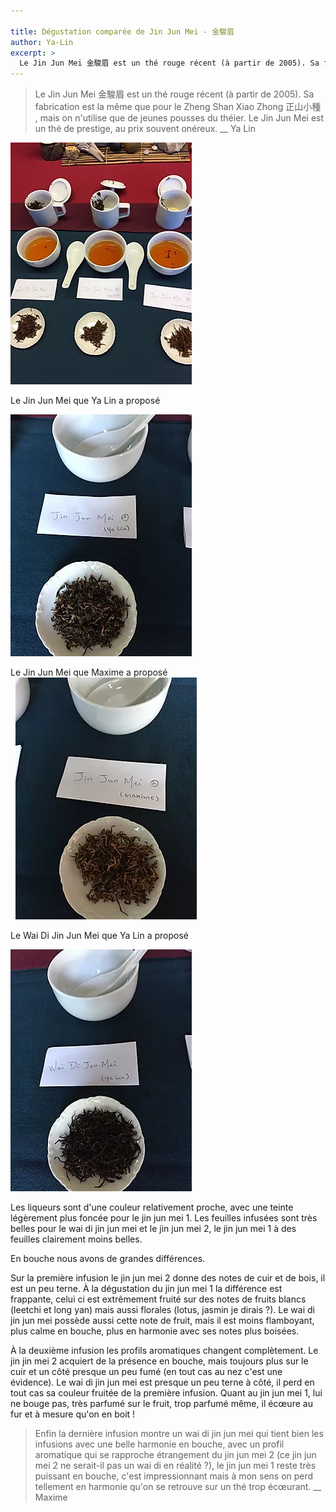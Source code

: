 ```yaml
---

title: Dégustation comparée de Jin Jun Mei - 金駿眉
author: Ya-Lin
excerpt: >
  Le Jin Jun Mei 金駿眉 est un thé rouge récent (à partir de 2005). Sa fabrication est la même que pour le Zheng Shan Xiao Zhong 正山小種 , mais on n'utilise que de jeunes pousses du théier. Le Jin Jun Mei est un thé de prestige, au prix souvent onéreux.
---
```


 > Le Jin Jun Mei 金駿眉 est un thé rouge récent (à partir de 2005). Sa fabrication est la même que pour le Zheng Shan Xiao Zhong 正山小種 , mais on n'utilise que de jeunes pousses du théier. Le Jin Jun Mei est un thé de prestige, au prix souvent onéreux.
 > __ Ya Lin

![Jin Jun Mei comparés](/images/2020-03-25-jin-jun-mei-compares.jpg)  
  
Le Jin Jun Mei que Ya Lin a proposé  
  
​​![Jin Jun Mei - n°1](/images/2020-03-25-jin-jun-mei-1.jpg)
  
Le Jin Jun Mei que Maxime a proposé  
  
![Jin Jun Mei - n°2](/../images/2020-03-25-jin-jun-mei-2.jpg)  
  
Le Wai Di Jin Jun Mei que Ya Lin a proposé  
  
![Wai Din Jin Jun Mei](/images/2020-03-25-wai-din-jin-jun-mei-3.jpg)  
  
Les liqueurs sont d'une couleur relativement proche, avec une teinte légèrement plus foncée pour le jin jun mei 1. Les feuilles infusées sont très belles pour le wai di jin jun mei et le jin jun mei 2, le jin jun mei 1 à des feuilles clairement moins belles.  
  
En bouche nous avons de grandes différences.

Sur la première infusion le jin jun mei 2 donne des notes de cuir et de bois, il est un peu terne. À la dégustation du jin jun mei 1 la différence est frappante, celui ci est extrêmement fruité sur des notes de fruits blancs (leetchi et long yan) mais aussi florales (lotus, jasmin je dirais ?). Le wai di jin jun mei possède aussi cette note de fruit, mais il est moins flamboyant, plus calme en bouche, plus en harmonie avec ses notes plus boisées.

À la deuxième infusion les profils aromatiques changent complètement. Le jin jin mei 2 acquiert de la présence en bouche, mais toujours plus sur le cuir et un côté presque un peu fumé (en tout cas au nez c'est une évidence). Le wai di jin jun mei est presque un peu terne à côté, il perd en tout cas sa couleur fruitée de la première infusion. Quant au jin jun mei 1, lui ne bouge pas, très parfumé sur le fruit, trop parfumé même, il écœure au fur et à mesure qu'on en boit !

> Enfin la dernière infusion montre un wai di jin jun mei qui tient bien les infusions avec une belle harmonie en bouche, avec un profil aromatique qui se rapproche étrangement du jin jun mei 2 (ce jin jun mei 2 ne serait-il pas un wai di en réalité ?), le jin jun mei 1 reste très puissant en bouche, c'est impressionnant mais à mon sens on perd tellement en harmonie qu'on se retrouve sur un thé trop écœurant.
> __ Maxime   
